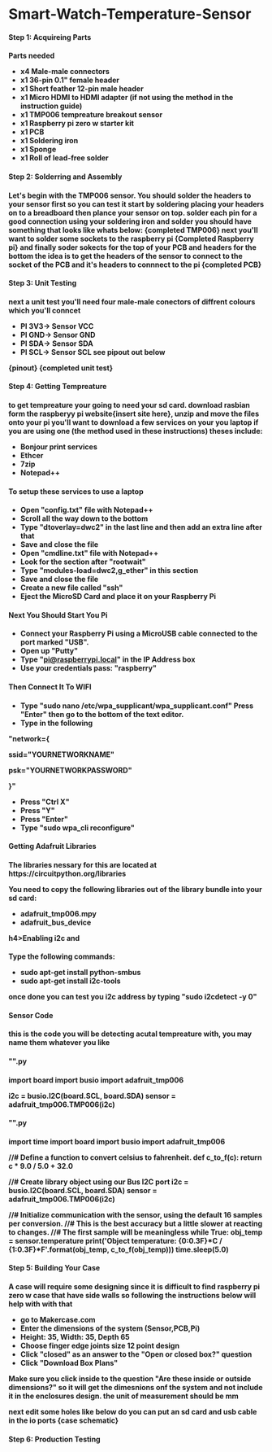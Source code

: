 # Smart-Watch-Temperature-Sensor



<h4><b>Step 1: Acquireing Parts<b><h4>
  
  Parts needed 
  - x4 Male-male connectors
  - x1 36-pin 0.1" female header
  - x1 Short feather 12-pin male header
  - x1 Micro HDMI to HDMI adapter (if not using the method in the instruction guide) 
  - x1 TMP006 tempreature breakout sensor
  - x1 Raspberry pi zero w starter kit
  - x1 PCB
  - x1 Soldering iron 
  - x1 Sponge 
  - x1 Roll of lead-free solder

<h4><b>Step 2: Solderring and Assembly<b><h4>
  
Let's begin with the TMP006 sensor. You should solder the headers to your sensor first so you can test it start by soldering placing your  headers on to a breadboard then plance your sensor on top. solder each pin for a good connection using your soldering iron and solder 
you should have something that looks like whats below:
{completed TMP006}
next you'll want to solder some sockets to the raspberry pi 
{Completed Raspberry pi}
and finally soder sokects for the top of your PCB and headers for the bottom the idea is to get the headers of the sensor to connect to the socket of the PCB and it's headers to connnect to the pi
{completed PCB}
<h4><b>Step 3: Unit Testing<b><h4>
  
next a unit test you'll need four male-male conectors of diffrent colours which you'll conncet 
- PI 3V3-> Sensor VCC
- PI GND-> Sensor GND
- PI SDA-> Sensor SDA
- PI SCL-> Sensor SCL
see pipout out below  

{pinout}
{completed unit test}
<h4><b>Step 4: Getting Tempreature <b><h4>
  
to get tempreature your going to need your sd card. download rasbian form the raspberyy pi website{insert site here}, unzip and move the files onto your pi you'll want to download a few services on your you laptop if you are using one (the method used in these instructions) theses include: 
- Bonjour print services
- Ethcer 
- 7zip
- Notepad++

<h4>To setup these services to use a laptop<h4>

- Open "config.txt" file with Notepad++
- Scroll all the way down to the bottom
- Type "dtoverlay=dwc2" in the last line and then add an extra line after that
- Save and close the file
- Open "cmdline.txt" file with Notepad++
- Look for the section after "rootwait"
- Type "modules-load=dwc2,g_ether" in this section
- Save and close the file
- Create a new file called "ssh"
- Eject the MicroSD Card and place it on your Raspberry Pi


<h4>Next You Should Start You Pi<h4> 

- Connect your Raspberry Pi using a MicroUSB cable connected to the port marked "USB".
- Open up "Putty"
- Type "pi@raspberrypi.local" in the IP Address box
- Use your credentials pass: "raspberry"


<h4>Then Connect It To WIFI<h4>

- Type "sudo nano /etc/wpa_supplicant/wpa_supplicant.conf" Press "Enter" then go to the bottom of the text editor.
- Type in the following 

"network={

ssid="YOURNETWORKNAME"

psk="YOURNETWORKPASSWORD"

}"

- Press "Ctrl X"
- Press "Y"
- Press "Enter"
- Type "sudo wpa_cli reconfigure"

<h4>Getting Adafruit Libraries <h4>
The libraries nessary for this are located at https://circuitpython.org/libraries

You need to copy the following libraries out of the library bundle into your sd card:

- adafruit_tmp006.mpy
- adafruit_bus_device

h4>Enabling i2c and <h4>
  
  Type the following commands: 

- sudo apt-get install python-smbus
- sudo apt-get install i2c-tools

once done you can test you i2c address by typing "sudo i2cdetect -y 0"

<h4>Sensor Code<h4>
  this is the code you will be detecting acutal tempreature with, you may name them whatever you like 
  
<h4>"".py<h4>
import board
import busio
import adafruit_tmp006
 
i2c = busio.I2C(board.SCL, board.SDA)
sensor = adafruit_tmp006.TMP006(i2c) 

<h4>"".py<h4>
import time
import board
import busio
import adafruit_tmp006
 
//# Define a function to convert celsius to fahrenheit.
def c_to_f(c):
    return c * 9.0 / 5.0 + 32.0
 
//# Create library object using our Bus I2C port
i2c = busio.I2C(board.SCL, board.SDA)
sensor = adafruit_tmp006.TMP006(i2c)
 
//# Initialize communication with the sensor, using the default 16 samples per conversion.
//# This is the best accuracy but a little slower at reacting to changes.
//# The first sample will be meaningless
while True:
    obj_temp = sensor.temperature
    print('Object temperature: {0:0.3F}*C / {1:0.3F}*F'.format(obj_temp, c_to_f(obj_temp)))
    time.sleep(5.0)    
    
<h4><b>Step 5: Building Your Case<b><h4> 
  
A case will require some designing since it is difficult to find raspberry pi zero w case that have side walls so following the instructions below will help with with that 

- go to Makercase.com
- Enter the dimensions of the system (Sensor,PCB,Pi)
- Height: 35, Width: 35, Depth 65
- Choose finger edge joints size 12 point design
- Click "closed" as an answer to the "Open or closed box?" question
- Click "Download Box Plans"

Make sure you click inside to the question "Are these inside or outside dimensions?" so it will get the dimesnions onf the system and not include it in the enclosures design. the unit of measurement should be mm 

next edit some holes like below do you can put an sd card and usb cable in the io ports
{case schematic}

<h4><b>Step 6: Production Testing <b><h4>  
